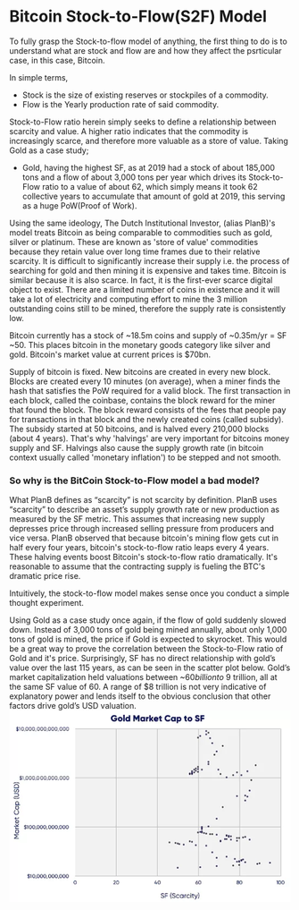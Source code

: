 # Bitcoin Stock-to-Flow(S2F) Model

To fully grasp the Stock-to-flow model of anything, the first thing to do is to understand what are stock and flow are and how they affect the psrticular case, in this case, Bitcoin.

In simple terms, 
 - Stock is the size of existing reserves or stockpiles of a commodity.
 - Flow is the Yearly production rate of said commodity.

Stock-to-Flow ratio herein simply seeks to define a relationship between scarcity and value. A higher ratio indicates that the commodity is increasingly scarce, and therefore more valuable as a store of value. Taking Gold as a case study; 
 - Gold, having the highest SF, as at 2019 had a stock of about 185,000 tons and a flow of about 3,000 tons per year which drives its Stock-to-Flow ratio to a value of about 62, which simply means it took 62 collective years to accumulate that amount of gold at 2019, this serving as a huge PoW(Proof of Work). 

Using the same ideology, The Dutch Institutional Investor, (alias PlanB)'s model treats Bitcoin as being comparable to commodities such as gold, silver or platinum. These are known as 'store of value' commodities because they retain value over long time frames due to their relative scarcity. It is difficult to significantly increase their supply i.e. the process of searching for gold and then mining it is expensive and takes time. Bitcoin is similar because it is also scarce. In fact, it is the first-ever scarce digital object to exist. There are a limited number of coins in existence and it will take a lot of electricity and computing effort to mine the 3 million outstanding coins still to be mined, therefore the supply rate is consistently low. 

Bitcoin currently has a stock of ~18.5m coins and supply of ~0.35m/yr = SF ~50. This places bitcoin in the monetary goods category like silver and gold. Bitcoin's market value at current prices is $70bn.

Supply of bitcoin is fixed. New bitcoins are created in every new block. Blocks are created every 10 minutes (on average), when a miner finds the hash that satisfies the PoW required for a valid block. The first transaction in each block, called the coinbase, contains the block reward for the miner that found the block. The block reward consists of the fees that people pay for transactions in that block and the newly created coins (called subsidy). The subsidy started at 50 bitcoins, and is halved every 210,000 blocks (about 4 years). That's why 'halvings' are very important for bitcoins money supply and SF. Halvings also cause the supply growth rate (in bitcoin context usually called 'monetary inflation') to be stepped and not smooth.

### So why is the BitCoin Stock-to-Flow model a bad model?

What PlanB defines as “scarcity” is not scarcity by definition. PlanB uses “scarcity” to describe an asset’s supply growth rate or new production as measured by the SF metric. This assumes that increasing new supply depresses price through increased selling pressure from producers and vice versa. PlanB observed that because bitcoin's mining flow gets cut in half every four years, bitcoin's stock-to-flow ratio leaps every 4 years. These halving events boost Bitcoin's stock-to-flow ratio dramatically. It's reasonable to assume that the contracting supply is fueling the BTC's dramatic price rise.

Intuitively, the stock-to-flow model makes sense once you conduct a simple thought experiment. 

Using Gold as a case study once again, if the flow of gold suddenly slowed down. Instead of 3,000 tons of gold being mined annually, about only 1,000 tons of gold is mined, the price if Gold is expected to skyrocket. This would be a great way to prove the correlation between the Stock-to-Flow ratio of Gold and it's price.
Surprisingly, SF has no direct relationship with gold’s value over the last 115 years, as can be seen in the scatter plot below. Gold’s market capitalization held valuations between ~$60 billion to ~$9 trillion, all at the same SF value of 60. A range of $8 trillion is not very indicative of explanatory power and lends itself to the obvious conclusion that other factors drive gold’s USD valuation. 
![Gold market Cap](gold-market-cap-to-sf.webp)
